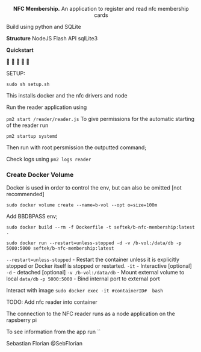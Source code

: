 <p align="center">
  <strong>NFC Membership.</strong> An application to register and read nfc membership cards
</p>

Build using python and SQLite

**Structure**
NodeJS
Flash API
sqlLite3


**Quickstart**

:tada: :tada: :tada: :tada: :tada:

SETUP:

<!-- Run the raspberry pi setup script -->
`sudo sh setup.sh`


This installs docker and the nfc drivers and node

Run the reader application using

`pm2 start /reader/reader.js`
To give permissions for the automatic starting of the reader run
```
pm2 startup systemd
```

Then run with root persmission the outputted command;

Check logs using
`pm2 logs reader`




### Create Docker Volume

Docker is used in order to control the env, but can also be omitted [not recommended]



`sudo docker volume create --name=b-vol --opt o=size=100m`



<!-- Edit DockerFile -->
Add BBDBPASS env;

<!-- Build Image -->
`sudo docker build --rm -f Dockerfile -t seftek/b-nfc-membership:latest .`

<!-- Run Image -->
`sudo docker run --restart=unless-stopped -d -v /b-vol:/data/db -p 5000:5000 seftek/b-nfc-membership:latest`

`--restart=unless-stopped` - Restart the container unless it is explicitly stopped or Docker itself is stopped or restarted.
`-it` - Interactive [optional]
`-d` - detached [optional]
`-v /b-vol:/data/db` - Mount external volume to local `data/db`
`-p 5000:5000` - Bind internal port to external port

Interact with image
`sudo docker exec -it #containerID#  bash`

TODO: Add nfc reader into container

The connection to the NFC reader runs as a node application on the rapsberry pi

To see information from the app run
``

Sebastian Florian @SebFlorian